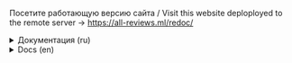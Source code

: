 Посетите работающую версию сайта / Visit this website deploployed to the remote server -> https://all-reviews.ml/redoc/

<details>
<summary>Документация (ru)</summary>
   
### API Yamdb 

![CI/CD workflow](https://github.com/MariaMozgunova/yamdb_final/workflows/workflow/badge.svg)

Докеризированный сервис API отзывов о фильмах, книгах и песнях. Nginx раздаёт статику, Gunicorn передаёт запросы Django-приложению. Данные хранятся в базе данных PostgreSQL. Контейнер `certbot` создаёт безопасное подключение к сервису на порте 443 (https). Написала GitHub Actions workflow, который:
- Проверяет код на соответствие PEP 8;
- Строит Docker images, определенные в `docker-compose.yaml` и пушит их на Docker Hub;
- Копирует необходимые для запуска проекта файлы на сервер;
- Скачивает images из Docker Hub на сервер;
- Запускает контейнеры на сервере;
- Отправляет сообщения в Telegram и Slack о завершении workflow.

Домен был зарегистрирован на сайте [Freenom](https://www.freenom.com/). Все запросы с помощью DNS направляются на public.ip удаленного сервера.

Если вы хотите запустить такой сервис на своём сервере, следуйте нижеприведённой инструкции. 

### Запуск приложения

Эта инструкция поможет вам запустить сервис на удаленном сервере. Если что-то не получается смело пишите в [Twitter](https://twitter.com/MariaMozgunova).

#### Предварительные требования использования приложения
- сервер с public ip и установленной операционной системой Ubuntu;
- Telegram Bot, [документация по созданию](https://tlgrm.ru/docs/bots#kak-sozdat-bota);
- Slack Bot, [документация по созданию](https://api.slack.com/authentication/basics#start);
- аккаунт на DockerHub;
- домен, можно зарегистрировать бесплатный на [Freenom](https://www.freenom.com/);

#### Настройка сервера
1. Подключитесь к своему серверу по ssh (`ssh <пользователь_сервера>@<public_ip_сервера>`, затем введите passphrase от ssh key). Для дальнейшей работу у вас должен быть доступ именно по ключу, а не по паролю;
2. Обновите индекс пакетов APT: `apt-get update`;
3. Теперь обновите существующие в системе пакеты и установите обновления: `apt-get upgrade -y`;
4. Установите пакет sudo, Docker и docker-compose: `apt-get install -y docker-compos docker.ioe sudo`;
5. Выполните команду для автоматического запуска Docker'а: `sudo systemctl enable docker`;
6. Остановите nginx (если этого не сделать, Docker контейнер `nginx` не запустится): `sudo systemctl disable nginx`;
7. Сейчас запустим firewall. Разрешите запросы по протоколам http, https и ssh:
   ```
   sudo ufw allow 'Nginx Full'
   sudo ufw allow OpenSSH
   ```
8. Включите firewall: `sudo ufw enable `.

#### Запуск сервиса
1. Создайте fork проекта;
2. В fork перейдите в Settings > Secrets и сконфигурируйте следующие константы для работы workflow:
   - `DOCKER_USERNAME` - логин от DockerHub;
   - `DOCKER_PASSWORD` - пароль от DockerHub;

   - `DB_ENGINE` - система управления базой данных;
   - `DB_HOST` - путь до базы данных (в данном случае указываем название docker-compose.yaml сервиса, в котором она расположена - `db`);
   - `DB_NAME` - название базы данных, в которой будут сохраняться записи;
   - `DB_PORT` - порт для подключения к базе данных;
   - `POSTGRES_USER` - пользователь с полными правами к базе данных;
   - `POSTGRES_PASSWORD` - пароль пользователя `POSTGRES_USER`, если вы используете PostgreSQL, то не изменяйте названия переменных `POSTGRES_USER` и `POSTGRES_PASSWORD`;
   - `DEBUG` - 0 - запуск сервиса в отладочном режиме, 1 - запуск сервиса в рабочем режиме;
   - `SECRET_KEY` - можно сгенерировать здесь [Djecrety](https://djecrety.ir/);

   - `DOMAIN` - домен вашего сайта;
   - `EMAIL` - почта используется для создания SSL сертификата Let`s Encrypt;
   - `ROOT` - местоположение статики в Nginx контейнере, обычно это `/etc/nginx/html`;
   - `WWWDOMAIN` - тоже самое, что и `DOMAIN`, только с префиксом `www.`;
   
   - `HOST` - ip сервера;
   - `SSH_KEY` - private ssh key для подключения к серверу;
   - `PASSPHRASE` - passphrase к private ssh key;
   - `USER` - пользователь сервера;

   - `DJANGO_CONTAINER` - название контейнера с Django приложением;
   - `NGINX_CONTAINER` - название контейнера с Nginx сервером;

   - `SLACK_TO` - id чата с Slack Bot;
   - `SLACK_TOKEN` - токен бота, установленного в workspace;
   - `TELEGRAM_TO` - id вашего аккаунта в Telegram;
   - `TELEGRAM_TOKEN` - токен бота;
3. Запустите workflow вручную:
- в репозитории перейдите во вкладку Actions;
- слева выберете workflow, который нужно запустить;
- сверху увидите кнопку Run workflow - нажмите её;
4. Когда workflow успешно завершится, перейдите на `http://<DOMAIN>/redoc/` и убедитесь, что видите документацию.

Отлично! Всё работает.

### Заполнение базы начальными данными

1. Подключитесь к своему серверу по ssh (`ssh <пользователь_сервера>@<public_ip_сервера>`, затем введите passphrase от ssh key);
2. Выполните вход в контейнер командой `docker exec -it <DJANGO_CONTAINER> python manage.py loaddata initial_data.json`;

Если вы хотите создать свои тестовые данные, посмотрите [статью RealPython](https://realpython.com/data-migrations/#examples).
Также вы можете создать данные через shell, импортировав модели: `python manage.py shell`.

### Создания суперпользователя контейнера

Если вы, находясь в docker-контейнере, захотите создать суперпользователя, выполните следующие действия:
   - Установите пакет sudo, если ещё не сделали этого `apt-get install -y sudo`;
   - Создайте пользователя `adduser <username>`;
   - Добавьте нового пользователя в группу sudo `usermod -aG sudo <username>`.
   
### Создание суперпользователя Django-проекта

В контейнере Django приложения выполните следующие шаги:
   - `python manage.py createsuperuser`;
   - введите почту и придумайте пароль.
</details>

<details>
   
<summary>Docs (en)</summary>
   
### API Yamdb 

![CI/CD workflow](https://github.com/MariaMozgunova/yamdb_final/workflows/workflow/badge.svg)

This is the dockerized API service storing reviews about books, music and films. Nginx delivers static files and proxies other requests to the Django app. All data is stored in the PostgreSQL database. The secure http connection is maintained by the `certbot` Docker container. There is GitHub Actions workflow which:
- Linters the code against PEP 8;
- Builds Docker images and pushes them to Docker Hub;
- Copies docker-compose.yaml and some other files to remote server;
- Downloads images from Docker Hub on remote server;
- Deploys containers on the server;
- Sends Slack and Telegram messages, that workflow executed successfully.

Domain was registered on [Freenom](https://www.freenom.com/). DNS passes all requests from domain to public.ip of remote server.

D'you want to deploy such a service? See the next section.

### Getting Started

Following steps below you can deploy this API to your remote server. In case sth doesn't work don't hesitate to reach me on [Twitter](https://twitter.com/MariaMozgunova).  

#### Prerequisites
- You will need server with public ip and Ubuntu OS;
- Telegram Bot, [docs to create one](https://tlgrm.ru/docs/bots#kak-sozdat-bota);
- Slack Bot, [how to construct](https://api.slack.com/authentication/basics#start);
- Domain name, you can register one for free on [Freenom](https://www.freenom.com/);
- DockerHub account.

#### Set up your server
1. Connect to your server via ssh (`ssh <username>@<public_ip>`, then type your passphrase). Notice that you should have access with key;
2. Update the package lists APT: `apt-get update`;
3. Upgrade the packages: `apt-get upgrade -y`;
4. Install sudo, Docker and docker-compose: `apt-get install -y docker.io docker-compose sudo`;
5. Tell Docker to be always running: `sudo systemctl enable docker`;
6. Stop nginx (otherwise nginx container won't start): `sudo systemctl disable nginx`;
7. Configure the firewall. Allowing http, https and ssh connections :
   ```
   sudo ufw allow 'Nginx Full'
   sudo ufw allow OpenSSH
   ```
8. Enable the firewall: `sudo ufw enable `.

#### Deploy your server
1. Fork this project;
2. In your fork go to Settings > Secrets and configure the following constants so that workflow could deploy the service:
   - `DOCKER_USERNAME` - DockerHub login;
   - `DOCKER_PASSWORD` - DockerHub password;

   - `DB_ENGINE` - database management system, for example `django.db.backends.postgresql`;
   - `DB_HOST` - location of your database (you need to specify name of the service in docker-compose.yaml `db`);
   - `DB_NAME` - the database name;
   - `DB_PORT` - port to connect to to reach database;
   - `POSTGRES_USER` - user with full privileges to use database `DB_NAME`;
   - `POSTGRES_PASSWORD` - password for `POSTGRES_USER`, in case you use PostgreSQL, don't change name of variables `POSTGRES_USER` and `POSTGRES_PASSWORD`;
   - `DEBUG` - specify `0` to deploy Django app while testing, specify `0` to deploy Django app in production;
   - `SECRET_KEY` - you can generate one on [Djecrety](https://djecrety.ir/);

   - `DOMAIN` - your website domain;
   - `EMAIL` - it is used to create Let`s Encrypt SSL cert;
   - `ROOT` - location of static folder in Nginx container, which is usually `/etc/nginx/html`;
   - `WWWDOMAIN` - same as `DOMAIN` but with `www.` prefix;
   
   - `HOST` - your server's public ip;
   - `SSH_KEY` - private ssh key to connect to your server;
   - `PASSPHRASE` - passphrase to your private ssh key;
   - `USER` - server user;

   - `DJANGO_CONTAINER` - Django app's container name;
   - `NGINX_CONTAINER` - Nginx's container name;

   - `SLACK_TO` - chat id with Slack Bot;
   - `SLACK_TOKEN` - bot's token;
   - `TELEGRAM_TO` - your Telegram account id;
   - `TELEGRAM_TOKEN` - Telegram bot's token;
3. Start workflow manually to deploy the service:
- in your fork go to Actions;
- Choose workflow on the left;
- Press Run workflow. 
4. Wait until the workflow terminates successfully. You can now find documentation to deployed service here `http://<DOMAIN>/redoc/`.

Perfect! It works.

### Add initial data to your database

1. Connect to your server via ssh (`ssh <username>@<public_ip>`, then type your passphrase);
2. Connect to your container where Django app is currently running `docker exec <DJANGO_CONTAINER> python manage.py loaddata initial_data.json`;

In case you want to generate your own initial data, check out [RealPython article](https://realpython.com/data-migrations/#examples).
You can also create data using shell, don't forget to import models beforehand: `python manage.py shell`.

### Add container's superuser

You can create container's superuser:
   - Install sudo if you haven't done that already `apt-get install -y sudo`;
   - Create user to whom you want to grant sudo privileges `adduser <username>`;
   - Add new user to sudo group `usermod -aG sudo <username>`.
   
### Add Django app's superuser

Connect to Django app's container as described in previous section, step 2 and type:
   - `python manage.py createsuperuser`, then enter your email and come up with a password.
</details>
